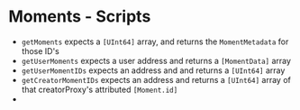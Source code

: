 # Moments - Scripts

- `getMoments` expects a `[UInt64]` array, and returns the `MomentMetadata` for those ID's
- `getUserMoments` expects a user address and returns a `[MomentData]` array
- `getUserMomentIDs` expects an address and and returns a `[UInt64]` array
- `getCreatorMomentIDs` expects an address and returns a `[UInt64]` array of that creatorProxy's attributed `[Moment.id]`
- 